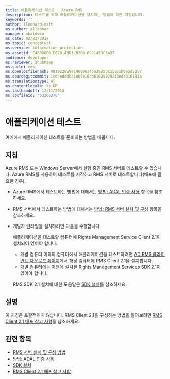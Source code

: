```yaml
---
title: 애플리케이션 테스트 | Azure RMS
description: 테스트를 위해 애플리케이션을 설치하는 방법에 대한 지침입니다.
keywords: ''
author: lleonard-msft
ms.author: alleonar
manager: mbaldwin
ms.date: 02/23/2017
ms.topic: conceptual
ms.service: information-protection
ms.assetid: E480D8D6-F070-43D1-B2B0-6921459C3437
audience: developer
ms.reviewer: shubhamp
ms.suite: ems
ms.openlocfilehash: 481922859e14009e345a38853c15e51b065d5387
ms.sourcegitcommit: 1cd4edd4ba1eb5e10cb61628029213eda316783a
ms.translationtype: HT
ms.contentlocale: ko-KR
ms.lasthandoff: 12/11/2018
ms.locfileid: "53266378"
---
```

# <a name="testing-your-application"></a>애플리케이션 테스트

여기에서 애플리케이션 테스트를 준비하는 방법을 배웁니다.

## <a name="instructions"></a>지침

Azure RMS 또는 Windows Server에서 실행 중인 RMS 서버로 테스트할 수 있습니다.  Azure RMS를 사용하여 테스트를 시작하고 RMS 서버로 테스트합니다(배포에 필요한 경우).

- Azure RMS에서 테스트하는 방법에 대해서는 [방법: ADAL 인증 사용](how-to-use-adal-authentication.md) 항목을 참조하세요.
- RMS 서버에서 테스트하는 방법에 대해서는 [방법: RMS 서버 설치 및 구성](how-to-install-and-configure-an-rms-server.md) 항목을 참조하세요.
- 개발자 런타임을 설치하려면 다음을 수행합니다.

   애플리케이션을 테스트할 컴퓨터에 Rights Management Service Client 2.1이 설치되어 있어야 합니다.
   - 개발 컴퓨터 이외의 컴퓨터에서 애플리케이션을 테스트하려면 [AD RMS 클라이언트 다운로드 페이지](https://www.microsoft.com/download/details.aspx?id=38396)에서 해당 컴퓨터에 RMS Client 2.1을 설치합니다.
   - 개발 컴퓨터에는 이전에 설치된 Rights Management Services SDK 2.1이 있어야 합니다.

   RMS SDK 2.1 설치에 대한 도움말은 [SDK 설치](install-the-rms-sdk.md)를 참조하세요.

## <a name="remarks"></a>설명

이 지침은 포괄적이지 않습니다. RMS Client 2.1을 구성하는 방법을 알아보려면 [RMS Client 2.1 배포 참고 사항](https://technet.microsoft.com/library/jj159267(WS.10).aspx)을 참조하세요.

## <a name="related-topics"></a>관련 항목

* [RMS 서버 설치 및 구성 방법](how-to-install-and-configure-an-rms-server.md)
* [방법: ADAL 인증 사용](how-to-use-adal-authentication.md)
* [SDK 설치](install-the-rms-sdk.md)
* [RMS Client 2.1 배포 참고 사항](https://technet.microsoft.com/library/jj159267(WS.10).aspx)

